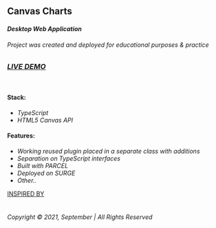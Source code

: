 ## Canvas Charts
#### _Desktop Web Application_
###### Project was created and deployed for educational purposes & practice

### [_LIVE DEMO_](http://charts-typescript-project.surge.sh/)  
&nbsp;  

#### Stack:
* _TypeScript_
* _HTML5 Canvas API_
#### Features:
* _Working reused plugin placed in a separate class with additions_
* _Separation on TypeScript interfaces_
* _Built with PARCEL_
* _Deployed on SURGE_
* _Other.._

[INSPIRED BY](https://youtu.be/yz09oVHt3PY)
&nbsp;
&nbsp;  
&nbsp;  
###### Copyright © 2021, September | All Rights Reserved